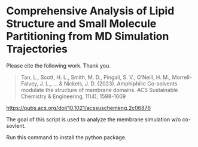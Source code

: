 # Comprehensive Analysis of Lipid Structure and Small Molecule Partitioning from MD Simulation Trajectories

Please cite the following work. Thank you.

> Tan, L., Scott, H. L., Smith, M. D., Pingali, S. V., O’Neill, H. M., Morrell-Falvey, J. L., ... & Nickels, J. D. (2023).
> Amphiphilic Co-solvents modulate the structure of membrane domains. ACS Sustainable Chemistry & Engineering, 11(4), 1598-1609

https://pubs.acs.org/doi/10.1021/acssuschemeng.2c06876

The goal of this script is used to analyze the membrane simulation w/o co-sovlent.

Run this command to install the python package.

```shell


```
